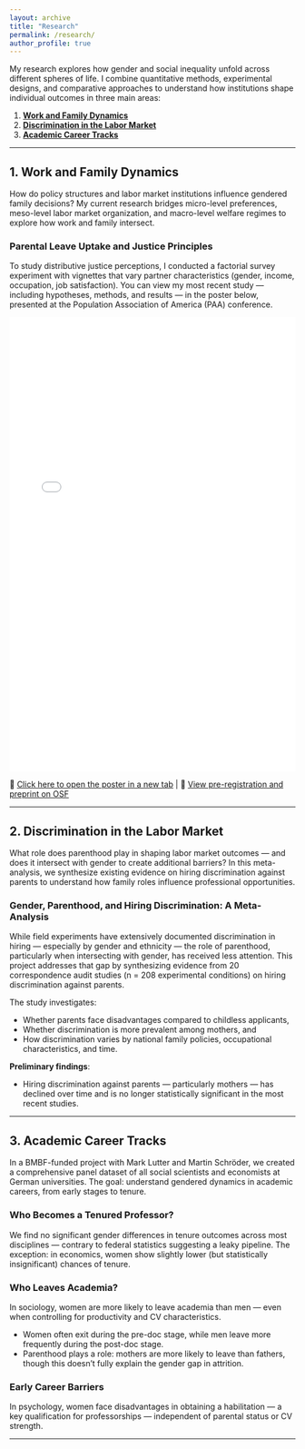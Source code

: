 ```yaml
---
layout: archive
title: "Research"
permalink: /research/
author_profile: true
---
```


My research explores how gender and social inequality unfold across different spheres of life. I combine quantitative methods, experimental designs, and comparative approaches to understand how institutions shape individual outcomes in three main areas:

1. [**Work and Family Dynamics**](#work-and-family-dynamics)  
2. [**Discrimination in the Labor Market**](#discrimination-in-the-labor-market)  
3. [**Academic Career Tracks**](#academic-career-tracks)


---

<h2 id="work-and-family-dynamics">1. Work and Family Dynamics</h2>

How do policy structures and labor market institutions influence gendered family decisions? My current research bridges micro-level preferences, meso-level labor market organization, and macro-level welfare regimes to explore how work and family intersect.

### <b> Parental Leave Uptake and Justice Principles </b>
<p>
To study distributive justice perceptions, I conducted a factorial survey experiment with vignettes that vary partner characteristics (gender, income, occupation, job satisfaction). 
You can view my most recent study — including hypotheses, methods, and results — in the poster below, presented at the Population Association of America (PAA) conference.
</p>

<iframe src="/files/Final one.pdf" width="100%" height="800px" style="border: none;"></iframe>

<p>
📄 <a href="/files/Final one.pdf" target="_blank">Click here to open the poster in a new tab</a>  
| 🔗 <a href="https://osf.io/87qup" target="_blank">View pre-registration and preprint on OSF</a>
</p>


---

<h2 id="discrimination-in-the-labor-market">2. Discrimination in the Labor Market</h2>

What role does parenthood play in shaping labor market outcomes — and does it intersect with gender to create additional barriers? In this meta-analysis, we synthesize existing evidence on hiring discrimination against parents to understand how family roles influence professional opportunities.

### <b> Gender, Parenthood, and Hiring Discrimination: A Meta-Analysis </b>

While field experiments have extensively documented discrimination in hiring — especially by gender and ethnicity — the role of parenthood, particularly when intersecting with gender, has received less attention. This project addresses that gap by synthesizing evidence from 20 correspondence audit studies (n = 208 experimental conditions) on hiring discrimination against parents.

The study investigates:
- Whether parents face disadvantages compared to childless applicants,
- Whether discrimination is more prevalent among mothers, and
- How discrimination varies by national family policies, occupational characteristics, and time.

**Preliminary findings**:
- Hiring discrimination against parents — particularly mothers — has declined over time and is no longer statistically significant in the most recent studies.



---

<h2 id="academic-career-tracks">3. Academic Career Tracks</h2>

In a BMBF-funded project with Mark Lutter and Martin Schröder, we created a comprehensive panel dataset of all social scientists and economists at German universities. The goal: understand gendered dynamics in academic careers, from early stages to tenure.

### <b>Who Becomes a Tenured Professor? </b>

We find no significant gender differences in tenure outcomes across most disciplines — contrary to federal statistics suggesting a leaky pipeline. The exception: in economics, women show slightly lower (but statistically insignificant) chances of tenure.

### <b> Who Leaves Academia? </b>

In sociology, women are more likely to leave academia than men — even when controlling for productivity and CV characteristics.  
- Women often exit during the pre-doc stage, while men leave more frequently during the post-doc stage.
- Parenthood plays a role: mothers are more likely to leave than fathers, though this doesn’t fully explain the gender gap in attrition.

### <b> Early Career Barriers </b>

In psychology, women face disadvantages in obtaining a habilitation — a key qualification for professorships — independent of parental status or CV strength.  

---
